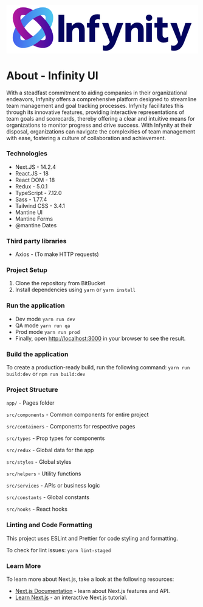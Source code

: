 ![Logo](public/images/infynity-logo.png)

# About - Infinity UI

With a steadfast commitment to aiding companies in their organizational endeavors, Infynity offers a comprehensive platform designed to streamline team management and goal tracking processes. Infynity facilitates this through its innovative features, providing interactive representations of team goals and scorecards, thereby offering a clear and intuitive means for organizations to monitor progress and drive success. With Infynity at their disposal, organizations can navigate the complexities of team management with ease, fostering a culture of collaboration and achievement.

### Technologies

-  Next.JS - 14.2.4
-  React.JS - 18
-  React DOM - 18
-  Redux - 5.0.1
-  TypeScript - 7.12.0
-  Sass - 1.77.4
-  Tailwind CSS - 3.4.1
-  Mantine UI
-  Mantine Forms
-  @mantine Dates

### Third party libraries

-  Axios - (To make HTTP requests)

### Project Setup

1. Clone the repository from BitBucket
2. Install dependencies using `yarn` or `yarn install`

### Run the application

-  Dev mode `yarn run dev`
-  QA mode `yarn run qa`
-  Prod mode `yarn run prod`
-  Finally, open [http://localhost:3000](http://localhost:3000) in your browser to see the result.

### Build the application

To create a production-ready build, run the following command: `yarn run build:dev` or `npm run build:dev`

### Project Structure

`app/` - Pages folder

`src/components` - Common components for entire project

`src/containers` - Components for respective pages

`src/types` - Prop types for components

`src/redux` - Global data for the app

`src/styles` - Global styles

`src/helpers` - Utility functions

`src/services` - APIs or business logic

`src/constants` - Global constants

`src/hooks` - React hooks

### Linting and Code Formatting

This project uses ESLint and Prettier for code styling and formatting.

To check for lint issues: `yarn lint-staged`

### Learn More

To learn more about Next.js, take a look at the following resources:

-  [Next.js Documentation](https://nextjs.org/docs) - learn about Next.js features and API.
-  [Learn Next.js](https://nextjs.org/learn) - an interactive Next.js tutorial.
